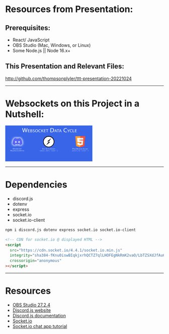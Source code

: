# Resources from Presentation:

## Prerequisites:

- React/ JavaScript
- OBS Studio (Mac, Windows, or Linux)
- Some Node.js || Node 16.x+

## This Presentation and Relevant Files:

http://github.com/thompsonplyler/ttt-presentation-20221024

---

# Websockets on this Project in a Nutshell:

<img src="presentation/socket_life.png" style="max-width: 55%"/>

---

# Dependencies

- discord.js
- dotenv
- express
- socket.io
- socket.io-client

```bash
npm i discord.js dotenv express socket.io socket.io-client
```

```html
<!-- CDN for socket.io @ displayed HTML -->
<script
  src="https://cdn.socket.io/4.4.1/socket.io.min.js"
  integrity="sha384-fKnu0iswBIqkjxrhQCTZ7qlLHOFEgNkRmK2vaO/LbTZSXdJfAu6ewRBdwHPhBo/H"
  crossorigin="anonymous"
></script>
```

---

# Resources

- [OBS Studio 27.2.4](https://github.com/obsproject/obs-studio/releases/tag/27.2.4)
- [Discord.js website](https://discord.js.org/)
- [Discord.js documentation](https://discordjs.guide/#before-you-begin)
- [Socket.io](https://socket.io/)
- [Socket.io chat app tutorial](https://socket.io/get-started/chat)
